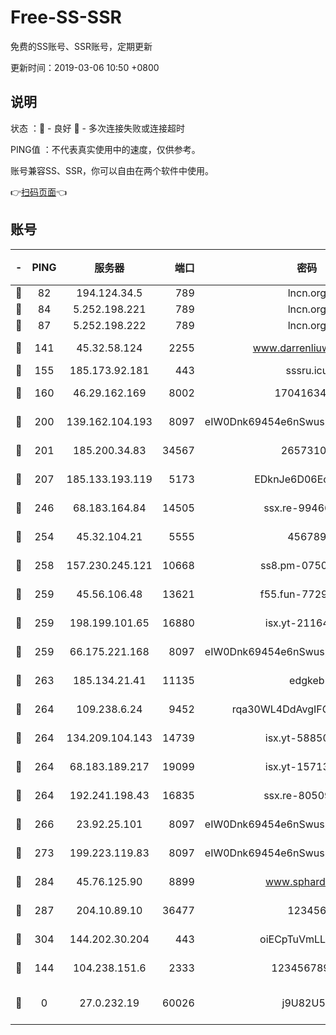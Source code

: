 # Free-SS-SSR

免费的SS账号、SSR账号，定期更新

更新时间：2019-03-06 10:50 +0800

## 说明

状态     ：🙂 - 良好 🙁 - 多次连接失败或连接超时

PING值   ：不代表真实使用中的速度，仅供参考。

账号兼容SS、SSR，你可以自由在两个软件中使用。

👉[扫码页面](https://liesauer.github.io/free-ss-ssr.github.io/)👈

## 账号

|-|PING|服务器|端口|密码|加密方式|区域|
|:----:|:----:|:-----:|-----:|:----:|:----:|:----:|
|🙂|82|194.124.34.5|789|lncn.org|rc4|JP|
|🙂|84|5.252.198.221|789|lncn.org|rc4|JP|
|🙂|87|5.252.198.222|789|lncn.org|rc4|JP|
|🙂|141|45.32.58.124|2255|www.darrenliuwei.com|aes-256-cfb|JP|
|🙂|155|185.173.92.181|443|sssru.icu|rc4-md5|RU|
|🙂|160|46.29.162.169|8002|1704163453|aes-256-cfb|RU|
|🙂|200|139.162.104.193|8097|eIW0Dnk69454e6nSwuspv9DmS201tQ0D|aes-256-cfb|JP|
|🙂|201|185.200.34.83|34567|26573106|aes-256-cfb|US|
|🙂|207|185.133.193.119|5173|EDknJe6D06EoWDaw|aes-256-cfb|US|
|🙂|246|68.183.164.84|14505|ssx.re-99466005|aes-256-cfb|US|
|🙂|254|45.32.104.21|5555|456789|aes-256-cfb|SG|
|🙂|258|157.230.245.121|10668|ss8.pm-07507043|aes-256-cfb|SG|
|🙂|259|45.56.106.48|13621|f55.fun-77297239|aes-256-cfb|US|
|🙂|259|198.199.101.65|16880|isx.yt-21164975|aes-256-cfb|US|
|🙂|259|66.175.221.168|8097|eIW0Dnk69454e6nSwuspv9DmS201tQ0D|aes-256-cfb|US|
|🙂|263|185.134.21.41|11135|edgkeb|aes-256-cfb|GB|
|🙂|264|109.238.6.24|9452|rqa30WL4DdAvgIFG6Fs3znzTa|aes-256-cfb|FR|
|🙂|264|134.209.104.143|14739|isx.yt-58850709|aes-256-cfb|SG|
|🙂|264|68.183.189.217|19099|isx.yt-15713167|aes-256-cfb|SG|
|🙂|264|192.241.198.43|16835|ssx.re-80509121|aes-256-cfb|US|
|🙂|266|23.92.25.101|8097|eIW0Dnk69454e6nSwuspv9DmS201tQ0D|aes-256-cfb|US|
|🙂|273|199.223.119.83|8097|eIW0Dnk69454e6nSwuspv9DmS201tQ0D|aes-256-cfb|US|
|🙂|284|45.76.125.90|8899|www.sphard.com|aes-256-cfb|JP|
|🙂|287|204.10.89.10|36477|123456|aes-256-cfb|US|
|🙂|304|144.202.30.204|443|oiECpTuVmLLxk4Ts|aes-256-cfb|US|
|🙂|144|104.238.151.6|2333|12345678900|aes-256-cfb|JP|
|🙁|0|27.0.232.19|60026|j9U82U53|xchacha20-ietf-poly1305|HK|
